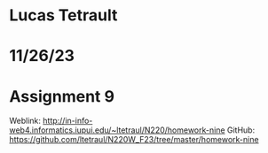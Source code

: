 # Lucas Tetrault
# 11/26/23
# Assignment 9
Weblink: http://in-info-web4.informatics.iupui.edu/~ltetraul/N220/homework-nine
GitHub: https://github.com/ltetraul/N220W_F23/tree/master/homework-nine